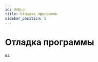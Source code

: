 ```yaml
---
id: debug
title: Отладка программы  
sidebar_position: 5
---
```


# Отладка программы


ss









